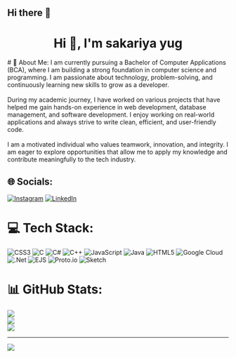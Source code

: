 ## Hi there 👋

<h1 align="center">Hi 👋, I'm sakariya yug</h1>
# 💫 About Me:
I am currently pursuing a Bachelor of Computer Applications (BCA), where I am building a strong foundation in computer science and programming. I am passionate about technology, problem-solving, and continuously learning new skills to grow as a developer.<br><br>During my academic journey, I have worked on various projects that have helped me gain hands-on experience in web development, database management, and software development. I enjoy working on real-world applications and always strive to write clean, efficient, and user-friendly code.<br><br>I am a motivated individual who values teamwork, innovation, and integrity. I am eager to explore opportunities that allow me to apply my knowledge and contribute meaningfully to the tech industry.


## 🌐 Socials:
[![Instagram](https://img.shields.io/badge/Instagram-%23E4405F.svg?logo=Instagram&logoColor=white)](https://instagram.com/yugsakariya) [![LinkedIn](https://img.shields.io/badge/LinkedIn-%230077B5.svg?logo=linkedin&logoColor=white)](https://linkedin.com/in/yugsakariya) 

# 💻 Tech Stack:
![CSS3](https://img.shields.io/badge/css3-%231572B6.svg?style=for-the-badge&logo=css3&logoColor=white) ![C](https://img.shields.io/badge/c-%2300599C.svg?style=for-the-badge&logo=c&logoColor=white) ![C#](https://img.shields.io/badge/c%23-%23239120.svg?style=for-the-badge&logo=csharp&logoColor=white) ![C++](https://img.shields.io/badge/c++-%2300599C.svg?style=for-the-badge&logo=c%2B%2B&logoColor=white) ![JavaScript](https://img.shields.io/badge/javascript-%23323330.svg?style=for-the-badge&logo=javascript&logoColor=%23F7DF1E) ![Java](https://img.shields.io/badge/java-%23ED8B00.svg?style=for-the-badge&logo=openjdk&logoColor=white) ![HTML5](https://img.shields.io/badge/html5-%23E34F26.svg?style=for-the-badge&logo=html5&logoColor=white) ![Google Cloud](https://img.shields.io/badge/GoogleCloud-%234285F4.svg?style=for-the-badge&logo=google-cloud&logoColor=white) ![.Net](https://img.shields.io/badge/.NET-5C2D91?style=for-the-badge&logo=.net&logoColor=white) ![EJS](https://img.shields.io/badge/ejs-%23B4CA65.svg?style=for-the-badge&logo=ejs&logoColor=black) ![Proto.io](https://img.shields.io/badge/Proto.io-161637?style=for-the-badge&logo=proto.io&logoColor=00e5ff) ![Sketch](https://img.shields.io/badge/Sketch-FFB387?style=for-the-badge&logo=sketch&logoColor=black)
# 📊 GitHub Stats:
![](https://github-readme-stats.vercel.app/api?username=yugsakari20&theme=dark&hide_border=false&include_all_commits=false&count_private=false)<br/>
![](https://nirzak-streak-stats.vercel.app/?user=yugsakari20&theme=dark&hide_border=false)<br/>
![](https://github-readme-stats.vercel.app/api/top-langs/?username=yugsakari20&theme=dark&hide_border=false&include_all_commits=false&count_private=false&layout=compact)

---
[![](https://visitcount.itsvg.in/api?id=yugsakari20&icon=0&color=0)](https://visitcount.itsvg.in)

<!-- Proudly created with GPRM ( https://gprm.itsvg.in ) -->
